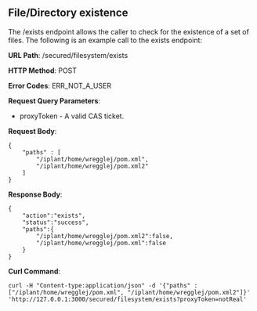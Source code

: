 File/Directory existence
------------------------
The /exists endpoint allows the caller to check for the existence of a set of files. The following is an example call to the exists endpoint:

__URL Path__: /secured/filesystem/exists

__HTTP Method__: POST

__Error Codes__: ERR_NOT_A_USER

__Request Query Parameters__:

* proxyToken - A valid CAS ticket.

__Request Body__:

	{
		"paths" : [
			"/iplant/home/wregglej/pom.xml",
			"/iplant/home/wregglej/pom.xml2"
		]
	}

__Response Body__:

    {
        "action":"exists",
        "status":"success",
        "paths":{
            "/iplant/home/wregglej/pom.xml2":false,
            "/iplant/home/wregglej/pom.xml":false
        }
    }

__Curl Command__:

    curl -H "Content-type:application/json" -d '{"paths" : ["/iplant/home/wregglej/pom.xml", "/iplant/home/wregglej/pom.xml2"]}' 'http://127.0.0.1:3000/secured/filesystem/exists?proxyToken=notReal'
